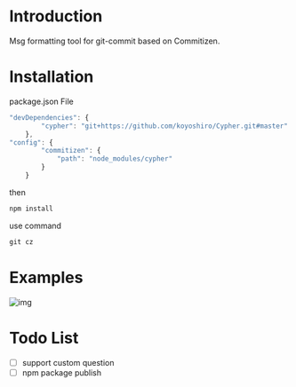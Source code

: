 # Introduction

Msg formatting tool for git-commit based on Commitizen.

# Installation

package.json File

```js
"devDependencies": {
        "cypher": "git+https://github.com/koyoshiro/Cypher.git#master"
    },
"config": {
        "commitizen": {
            "path": "node_modules/cypher"
        }
    }    
```
then
```js
npm install
```
use command
```js
git cz
```

# Examples
![img](https://ws1.sinaimg.cn/large/006tNbRwly1fx6hqp7yfbj30v40ruwoc.jpg)

# Todo List
- [ ] support custom question
- [ ] npm package publish